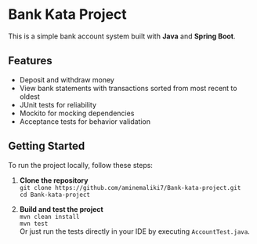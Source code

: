 # Bank Kata Project

This is a simple bank account system built with **Java** and **Spring Boot**.

## Features
- Deposit and withdraw money
- View bank statements with transactions sorted from most recent to oldest
- JUnit tests for reliability
- Mockito for mocking dependencies
- Acceptance tests for behavior validation

## Getting Started
To run the project locally, follow these steps:

1. **Clone the repository**  
   `git clone https://github.com/aminemaliki7/Bank-kata-project.git`  
   `cd Bank-kata-project`

2. **Build and test the project**  
   `mvn clean install`  
   `mvn test`  
   Or just run the tests directly in your IDE by executing `AccountTest.java`.


